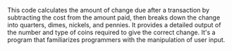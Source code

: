 This code calculates the amount of change due after a transaction by subtracting the cost from the amount paid, then breaks down the change into quarters, dimes, nickels, and pennies. It provides a detailed output of the number and type of coins required to give the correct change.
It's a program that familiarizes programmers with the manipulation of user input.
